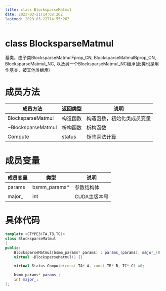 ```yaml
---
title: class BlocksparseMatmul
date: 2023-03-21T14:08:26Z
lastmod: 2023-03-22T14:55:26Z
---
```


# class BlocksparseMatmul

基类，由子类BlocksparseMatmulFprop_CN, BlocksparseMatmulBprop_CN, BlocksparseMatmul_NC, 以及另一个BlocksparseMatmul_NC继承(此类也是用作基类，被其他类继承)

# 成员方法

|成员方法|返回类型|说明|
| --------------------| ----------| ----------------------------|
|BlocksparseMatmul|构造函数|构造函数，初始化类成员变量|
|~BlocksparseMatmul|析构函数|析构函数|
|Compute|status|矩阵乘法计算|

# 成员变量

|成员变量|类型|说明|
| ----------| --------------| --------------|
|params|bsmm_params*|参数结构体|
|major_|int|CUDA主版本号|

# 具体代码

```cpp
template <CTYPE3(TA,TB,TC)>
class BlocksparseMatmul
{
public:
    BlocksparseMatmul(bsmm_params* params) : params_(params), major_(0) {}
    virtual ~BlocksparseMatmul() {}

    virtual Status Compute(const TA* A, const TB* B, TC* C) =0;

    bsmm_params* params_;
    int major_;
};
```

